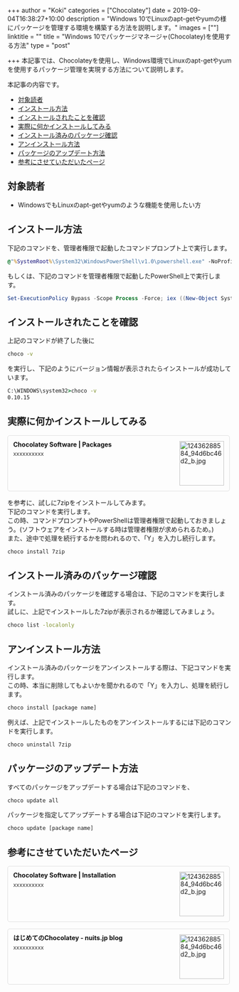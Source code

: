 +++
author = "Koki"
categories = ["Chocolatey"]
date = 2019-09-04T16:38:27+10:00
description = "Windows 10でLinuxのapt-getやyumの様にパッケージを管理する環境を構築する方法を説明します。"
images = [""]
linktitle = ""
title = "Windows 10でパッケージマネージャ(Chocolatey)を使用する方法"
type = "post"

+++
本記事では、Chocolateyを使用し、Windows環境でLinuxのapt-getやyumを使用するパッケージ管理を実現する方法について説明します。

本記事の内容です。  

- <font color="#1111cc">[対象読者](#%E5%AF%BE%E8%B1%A1%E8%AA%AD%E8%80%85)</font>
- <font color="#1111cc">[インストール方法](#%E3%82%A4%E3%83%B3%E3%82%B9%E3%83%88%E3%83%BC%E3%83%AB%E6%96%B9%E6%B3%95)</font>
- <font color="#1111cc">[インストールされたことを確認](#%E3%82%A4%E3%83%B3%E3%82%B9%E3%83%88%E3%83%BC%E3%83%AB%E3%81%95%E3%82%8C%E3%81%9F%E3%81%93%E3%81%A8%E3%82%92%E7%A2%BA%E8%AA%8D)</font>
- <font color="#1111cc">[実際に何かインストールしてみる](#%E5%AE%9F%E9%9A%9B%E3%81%AB%E4%BD%95%E3%81%8B%E3%82%A4%E3%83%B3%E3%82%B9%E3%83%88%E3%83%BC%E3%83%AB%E3%81%97%E3%81%A6%E3%81%BF%E3%82%8B)</font>
- <font color="#1111cc">[インストール済みのパッケージ確認](#%E3%82%A4%E3%83%B3%E3%82%B9%E3%83%88%E3%83%BC%E3%83%AB%E6%B8%88%E3%81%BF%E3%81%AE%E3%83%91%E3%83%83%E3%82%B1%E3%83%BC%E3%82%B8%E7%A2%BA%E8%AA%8D)</font>
- <font color="#1111cc">[アンインストール方法](#%E3%82%A2%E3%83%B3%E3%82%A4%E3%83%B3%E3%82%B9%E3%83%88%E3%83%BC%E3%83%AB%E6%96%B9%E6%B3%95)</font>
- <font color="#1111cc">[パッケージのアップデート方法](#%E3%83%91%E3%83%83%E3%82%B1%E3%83%BC%E3%82%B8%E3%81%AE%E3%82%A2%E3%83%83%E3%83%97%E3%83%87%E3%83%BC%E3%83%88%E6%96%B9%E6%B3%95)</font>
- <font color="#1111cc">[参考にさせていただいたページ](#%E5%8F%82%E8%80%83%E3%81%AB%E3%81%95%E3%81%9B%E3%81%A6%E3%81%84%E3%81%9F%E3%81%A0%E3%81%84%E3%81%9F%E3%83%9A%E3%83%BC%E3%82%B8)</font>

## 対象読者
- WindowsでもLinuxのapt-getやyumのような機能を使用したい方


## インストール方法
下記のコマンドを、管理者権限で起動したコマンドプロンプト上で実行します。  
```bat
@"%SystemRoot%\System32\WindowsPowerShell\v1.0\powershell.exe" -NoProfile -InputFormat None -ExecutionPolicy Bypass -Command "iex ((New-Object System.Net.WebClient).DownloadString('https://chocolatey.org/install.ps1'))" && SET "PATH=%PATH%;%ALLUSERSPROFILE%\chocolatey\bin"
```
  
もしくは、下記のコマンドを管理者権限で起動したPowerShell上で実行します。  
```powershell
Set-ExecutionPolicy Bypass -Scope Process -Force; iex ((New-Object System.Net.WebClient).DownloadString('https://chocolatey.org/install.ps1'))
```


## インストールされたことを確認
上記のコマンドが終了した後に
```bat
choco -v
```
を実行し、下記のようにバージョン情報が表示されたらインストールが成功しています。
```bat
C:\WINDOWS\system32>choco -v
0.10.15
```


## 実際に何かインストールしてみる
<div class="blog-card" style="padding:12px;margin:15px 0;border:1px solid #ddd;word-wrap:break-word;max-width:474px;width:auto;border-radius:5px;"><div class="blog-card-thumbnail" style="float:right;"><a href="https://chocolatey.org/packages" class="blog-card-thumbnail-link" target="_blank"><img src="https://capture.heartrails.com/120x120/shorten?https://chocolatey.org/packages" class="blog-card-thumb-image wp-post-image" alt="12436288584_94d6bc46d2_b.jpg" style="width:100px;height:100px;"></a></div><div class="blog-card-content" style="margin-left:0;margin-right:110px;line-height:120%;"><div class="blog-card-title" style="margin-bottom:5px;"><a href="https://chocolatey.org/packages" class="blog-card-title-link" style="font-weight:bold;text-decoration:none;color:#111;" target="_blank">Chocolatey Software | Packages</a></div><div class="blog-card-excerpt" style="color:#333;font-size:90%;">xxxxxxxxxx</div></div><div class="blog-card-footer" style="font-size:70%;color:#777;margin-top:10px;clear:both;"><span class="blog-card-hatena"><a href="https://b.hatena.ne.jp/entry/https://chocolatey.org/packages" target="_blank"><img border="0" src="https://b.hatena.ne.jp/entry/image/https://chocolatey.org/packages" border="0" alt="" /></a></span></div></div>

を参考に、試しに7zipをインストールしてみます。  
下記のコマンドを実行します。  
この時、コマンドプロンプトやPowerShellは管理者権限で起動しておきましょう。(ソフトウェアをインストールする時は管理者権限が求められるため。)  
また、途中で処理を続行するかを問われるので、「Y」を入力し続行します。   
```powershell
choco install 7zip
```


## インストール済みのパッケージ確認
インストール済みのパッケージを確認する場合は、下記のコマンドを実行します。  
試しに、上記でインストールした7zipが表示されるか確認してみましょう。
```bat
choco list -localonly
``` 

## アンインストール方法
インストール済みのパッケージをアンインストールする際は、下記コマンドを実行します。  
この時、本当に削除してもよいかを聞かれるので「Y」を入力し、処理を続行します。
```bat
choco install [package name]
```  
例えば、上記でインストールしたものをアンインストールするには下記のコマンドを実行します。  
```bat
choco uninstall 7zip
```  


## パッケージのアップデート方法
すべてのパッケージをアップデートする場合は下記のコマンドを、
```bat
choco update all
``` 
パッケージを指定してアップデートする場合は下記のコマンドを実行します。
```bat
choco update [package name]
```


## 参考にさせていただいたページ
<div class="blog-card" style="padding:12px;margin:15px 0;border:1px solid #ddd;word-wrap:break-word;max-width:474px;width:auto;border-radius:5px;"><div class="blog-card-thumbnail" style="float:right;"><a href="https://chocolatey.org/docs/installation" class="blog-card-thumbnail-link" target="_blank"><img src="https://capture.heartrails.com/120x120/shorten?https://chocolatey.org/docs/installation" class="blog-card-thumb-image wp-post-image" alt="12436288584_94d6bc46d2_b.jpg" style="width:100px;height:100px;"></a></div><div class="blog-card-content" style="margin-left:0;margin-right:110px;line-height:120%;"><div class="blog-card-title" style="margin-bottom:5px;"><a href="https://chocolatey.org/docs/installation" class="blog-card-title-link" style="font-weight:bold;text-decoration:none;color:#111;" target="_blank">Chocolatey Software | Installation</a></div><div class="blog-card-excerpt" style="color:#333;font-size:90%;">xxxxxxxxxx</div></div><div class="blog-card-footer" style="font-size:70%;color:#777;margin-top:10px;clear:both;"><span class="blog-card-hatena"><a href="https://b.hatena.ne.jp/entry/https://chocolatey.org/docs/installation" target="_blank"><img border="0" src="https://b.hatena.ne.jp/entry/image/https://chocolatey.org/docs/installation" border="0" alt="" /></a></span></div></div>
<div class="blog-card" style="padding:12px;margin:15px 0;border:1px solid #ddd;word-wrap:break-word;max-width:474px;width:auto;border-radius:5px;"><div class="blog-card-thumbnail" style="float:right;"><a href="https://www.nuits.jp/entry/hello-Chocolatey" class="blog-card-thumbnail-link" target="_blank"><img src="https://capture.heartrails.com/120x120/shorten?https://www.nuits.jp/entry/hello-Chocolatey" class="blog-card-thumb-image wp-post-image" alt="12436288584_94d6bc46d2_b.jpg" style="width:100px;height:100px;"></a></div><div class="blog-card-content" style="margin-left:0;margin-right:110px;line-height:120%;"><div class="blog-card-title" style="margin-bottom:5px;"><a href="https://www.nuits.jp/entry/hello-Chocolatey" class="blog-card-title-link" style="font-weight:bold;text-decoration:none;color:#111;" target="_blank">はじめてのChocolatey - nuits.jp blog</a></div><div class="blog-card-excerpt" style="color:#333;font-size:90%;">xxxxxxxxxx</div></div><div class="blog-card-footer" style="font-size:70%;color:#777;margin-top:10px;clear:both;"><span class="blog-card-hatena"><a href="https://b.hatena.ne.jp/entry/https://www.nuits.jp/entry/hello-Chocolatey" target="_blank"><img border="0" src="https://b.hatena.ne.jp/entry/image/https://www.nuits.jp/entry/hello-Chocolatey" border="0" alt="" /></a></span></div></div>
